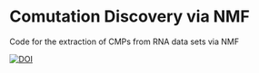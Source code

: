 # Comutation Discovery via NMF
Code for the extraction of CMPs from RNA data sets via NMF

[![DOI](https://zenodo.org/badge/936911464.svg)](https://doi.org/10.5281/zenodo.14969552)
